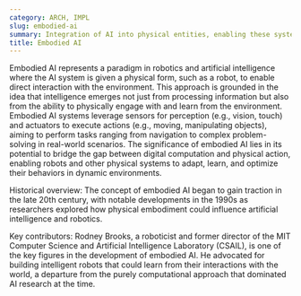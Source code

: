 ```yaml
---
category: ARCH, IMPL
slug: embodied-ai
summary: Integration of AI into physical entities, enabling these systems to interact with the real world through sensory inputs and actions.
title: Embodied AI
---
```


Embodied AI represents a paradigm in robotics and artificial intelligence where the AI system is given a physical form, such as a robot, to enable direct interaction with the environment. This approach is grounded in the idea that intelligence emerges not just from processing information but also from the ability to physically engage with and learn from the environment. Embodied AI systems leverage sensors for perception (e.g., vision, touch) and actuators to execute actions (e.g., moving, manipulating objects), aiming to perform tasks ranging from navigation to complex problem-solving in real-world scenarios. The significance of embodied AI lies in its potential to bridge the gap between digital computation and physical action, enabling robots and other physical systems to adapt, learn, and optimize their behaviors in dynamic environments.

Historical overview: The concept of embodied AI began to gain traction in the late 20th century, with notable developments in the 1990s as researchers explored how physical embodiment could influence artificial intelligence and robotics.

Key contributors: Rodney Brooks, a roboticist and former director of the MIT Computer Science and Artificial Intelligence Laboratory (CSAIL), is one of the key figures in the development of embodied AI. He advocated for building intelligent robots that could learn from their interactions with the world, a departure from the purely computational approach that dominated AI research at the time.